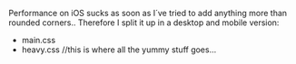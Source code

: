 Performance on iOS sucks as soon as I´ve tried to add anything more than rounded corners..
Therefore I split it up in a desktop and mobile version:

- main.css
- heavy.css //this is where all the yummy stuff goes...
